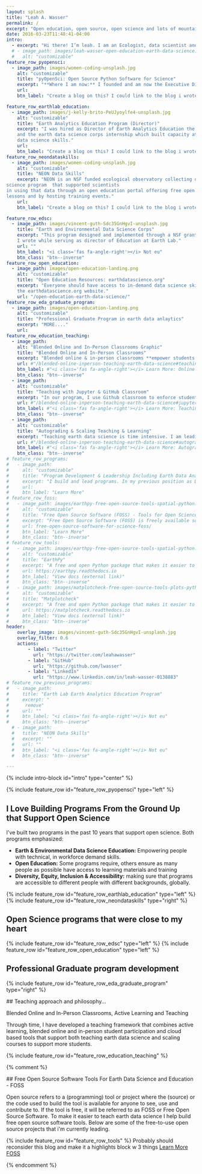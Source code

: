 ```yaml
---
layout: splash
title: "Leah A. Wasser"
permalink: /
excerpt: "Open education, open source, open science and lots of mountains and running."
date: 2016-03-23T11:48:41-04:00
intro:
  - excerpt: "Hi there! I’m leah. I am an Ecologist, data scientist and educator. I develop and lead programs that support open science through community building, outreach and education. I am also an avid long distance mountain trail runner."
  # - image_path: images/leah-wasser-open-education-earth-data-science.jpg
  #   alt: "customizable"
feature_row_pyopensci:
  - image_path: images/women-coding-unsplash.jpg
    alt: "customizable"
    title: "pyOpenSci: Open Source Python Software for Science"
    excerpt: "**Where I am now:** I founded and am now the Executive Director of pyOpenSci - a diverse, global community that supports the Python tools that drive open science through open peer review, training and mentorship. I am incredibly excited to be building this community and look forward to writing about the experience as I learn."
    url:
    btn_label: "Create a blog on this? I could link to the blog i wrote on the pyos website too for now"

feature_row_earthlab_education:
  - image_path: images/j-kelly-brito-PeUJyoylfe4-unsplash.jpg
    alt: "customizable"
    title: "Earth Analytics Education Program (Director)"
    excerpt: "I was hired as Director of Earth Analytics Education the earth analytics education program which supported scientists using complect earth and environmental data to study environmental change. I created several programs here including the earthdatascience.org online education portal, a professional program in earth data analytics,
    and the earth data science corps internship which built capacity at tribal and hispanic serving colleges to teach and to learn earth and environmental 
    data science skills."
    url:
    btn_label: "Create a blog on this? I could link to the blog i wrote on the pyos website too for now"
feature_row_neondataskills:
  - image_path: images/women-coding-unsplash.jpg
    alt: "customizable"
    title: "NEON Data Skills"
    excerpt: "NEON is an NSF funded ecological observatory collecting data to support science. I build an earth and environmental data 
science program  that supported scientists
in using that data through an open education portal offering free open education
lessons and by hosting training events."
    url:
    btn_label: "Create a blog on this? I could link to the blog i wrote on the pyos website too for now"

feature_row_edsc:
  - image_path: images/vincent-guth-Sdc35GnHgvI-unsplash.jpg
    title: "Earth and Environmental Data Science Corps"
    excerpt: "This program designed and implemented through a NSF grant that 
    I wrote while serving as director of Education at Earth Lab."
    url: ""
    btn_label: "<i class='fas fa-angle-right'></i> Not eu"
    btn_class: "btn--inverse"
feature_row_open_education:
  - image_path: images/open-education-landing.png
    alt: "customizable"
    title: "Open Education Resources: earthdatascience.org"
    excerpt: "Everyone should have access to in-demand data science skills. Publishing curated sets of lessons and courses online allows those who may not have access otherwise to training materials. I build and then published my courses and lessons on 
    the earthdatascience.org website."
    url: "/open-education-earth-data-science/"
feature_row_eda_graduate_program:
  - image_path: images/open-education-landing.png
    alt: "customizable"
    title: "Professional Graduate Program in earth data anlaytics"
    excerpt: "MORE...."
    url: 
feature_row_education_teaching:
  - image_path:
    alt: "Blended Online and In-Person Classrooms Graphic"
    title: "Blended Online and In-Person Classrooms"
    excerpt: "Blended online & in-person classrooms **empower students to chose the learning approach that best suits their needs**. All of our Earth Analytics courses give students the option to participant in class either asynchronously or synchronously online or in person. Materials are also published as open education resources."
    url: #"/blended-online-inperson-teaching-earth-data-science#teaching-in-blended-online-and-in-person-classrooms"
    btn_label: #"<i class='fas fa-angle-right'></i> Learn More: Online and In Person Learning"
    btn_class: "btn--inverse"
  - image_path:
    alt: "customizable"
    title: "Teaching with Jupyter & GitHub Classroom"
    excerpt: "In our program, I use Github classroom to enforce student skills associated with command line, `git`, sharing code and version control. JupyterHub running on Google Cloud is used to reduce the struggles associated with both setting up software and having sufficient computing resources on local student machines."
    url: #"/blended-online-inperson-teaching-earth-data-science#jupyter-jupyterhub-and-open-reproducible-science"
    btn_label: #"<i class='fas fa-angle-right'></i> Learn More: Teaching with GitHub & Jupyter"
    btn_class: "btn--inverse"
  - image_path:
    alt: "customizable"
    title: "Autograding & Scaling Teaching & Learning"
    excerpt: "Teaching earth data science is time intensive. I am leading development of workflows that reduce the time required to grade student assignments and also provide intermediate feedback to students. This effort involves contributing to existing community tools where possible in support of existing open source efforts."
    url: #"/blended-online-inperson-teaching-earth-data-science#autograding"
    btn_label: #"<i class='fas fa-angle-right'></i> Learn More: Autograding"
    btn_class: "btn--inverse"
# feature_row_programs:
#   - image_path: 
#     alt: "customizable"
#     title: "Program Development & Leadership Including Earth Data Analytics"
#     excerpt: "I build and lead programs. In my previous position as Director of Earth Analytics Education, I built the earth data analytics program at the University of Colorado - Boulder. Before that I developed the NEON Data Skills program."
#     url:
#     btn_label: "Learn More"
# feature_row_foss:
#   - image_path: images/earthpy-free-open-source-tools-spatial-python.png
#     alt: "customizable"
#     title: "Free Open Source Software (FOSS) - Tools for Open Science"
#     excerpt: "Free Open Source Software (FOSS) is freely available software where the code is publicly available for use and contributions. I lead development of and contribute to free tools to support teaching of earth data science skills in our Earth Analytics program."
#     url: free-open-source-software-for-science-foss/
#     btn_label: "Learn More"
#     btn_class: "btn--inverse"
# feature_row_tools:
#   - image_path: images/earthpy-free-open-source-tools-spatial-python.png
#     alt: "customizable"
#     title: "EarthPy"
#     excerpt: "A free and open Python package that makes it easier to plot, manipulate and use spatial data using open source tools like rasterio, geopandas, matplotlib and numpy."
#     url: https://earthpy.readthedocs.io
#     btn_label: "View docs (external link)"
#     btn_class: "btn--inverse"
#   - image_path: images/matplotcheck-free-open-source-tools-plots-python.png
#     alt: "customizable"
#     title: "Matplotcheck"
#     excerpt: "A free and open Python package that makes it easier to test and validate matplotlib plots. This was built to support autograding student assignments but also is useful for writing unit tests for software."
#     url: https://matplotcheck.readthedocs.io
#     btn_label: "View docs (external link)"
#     btn_class: "btn--inverse"
header:
    overlay_image: images/vincent-guth-Sdc35GnHgvI-unsplash.jpg
    overlay_filter: 0.6
    actions:
        - label: "Twitter"
          url: "https://twitter.com/leahawasser"
        - label: "GitHub"
          url: "https://github.com/lwasser"
        - label: "LinkedIn"
          url: "https://www.linkedin.com/in/leah-wasser-0138883"
# feature_row_previous_programs:
#   - image_path: 
#     title: "Earth Lab Earth Analytics Education Program"
#     excerpt: "
#      remove"
#     url: ""
#     btn_label: "<i class='fas fa-angle-right'></i> Not eu"
#     btn_class: "btn--inverse"
  # - image_path:
  #   title: "NEON Data Skills"
  #   excerpt: ""
  #   url: ""
  #   btn_label: "<i class='fas fa-angle-right'></i> Not eu"
  #   btn_class: "btn--inverse"

---
```


{% include intro-block id="intro" type="center" %}

{% include feature_row id="feature_row_pyopensci" type="left" %}

<div markdown="1" class="notice">
<div markdown= "1" class="wide">

<!-- ground zero graphic on the left ??? -->
## I Love Building Programs From the Ground Up that Support Open Science

I've built two programs in the past 10 years that support open 
science. Both programs emphasized:

* **Earth & Environmental Data Science Education:** Empowering people with technical, in workforce demand skills.  
* **Open Education:** Some programs require, others ensure  as many people as possible have access to learning materials and training
* **Diversity, Equity, Inclusion & Accessibility:** making sure that programs are accessible to different people with different backgrounds, globally.
</div>

{% include feature_row id="feature_row_earthlab_education" type="left" %}
{% include feature_row id="feature_row_neondataskills" type="right" %}

</div>


## Open Science programs that were close to my heart 

{% include feature_row id="feature_row_edsc" type="left" %}
{% include feature_row id="feature_row_open_education" type="left" %}

## Professional Graduate program development
{% include feature_row id="feature_row_eda_graduate_program" type="right" %}


<div markdown="1" class="notice--primary">
## Teaching approach and philosophy...

Blended Online and In-Person Classrooms, Active Learning and Teaching

Through time, I have developed a teaching framework that combines active
learning, blended online and in-person student participation and cloud based
tools that support both teaching earth data science and scaling courses to
support more students.

{% include feature_row id="feature_row_education_teaching" %}

</div>


<!-- {% include feature_row id="feature_row_foss" type="left" %} -->

{% comment %}
<div markdown="1" class="notice--primary">
## Free  Open Source Software Tools For Earth Data Science and Education - FOSS

Open source refers to a (programming) tool or project where the (source) or
the code used to build the tool is available for anyone to see, use and
contribute to. If the tool is free, it will be referred to as FOSS or Free Open
Source Software. To make it easier to teach earth data science I help build
free open source software tools. Below are some of the free-to-use open source
projects that i'm currently leading.

{% include feature_row id="feature_row_tools" %}
Probably should reconsider this blog and make it a highlights block w 3 things
[Learn More FOSS](/free-open-source-software-tools-for-science-foss/)
</div>
{% endcomment %}
